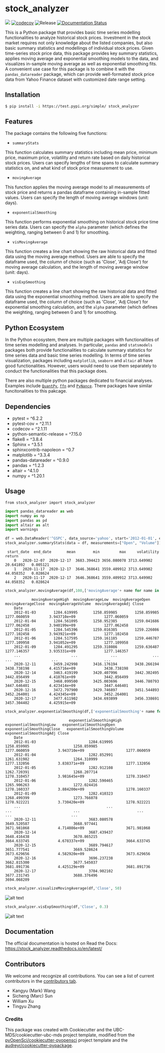 # stock_analyzer

![](https://github.com/UBC-MDS/stock_analyzer/workflows/build/badge.svg) [![codecov](https://codecov.io/gh/UBC-MDS/stock_analyzer/branch/main/graph/badge.svg)](https://codecov.io/gh/UBC-MDS/stock_analyzer) ![Release](https://github.com/UBC-MDS/stock_analyzer/workflows/Release/badge.svg) [![Documentation Status](https://readthedocs.org/projects/stock_analyzer/badge/?version=latest)](https://stock_analyzer.readthedocs.io/en/latest/?badge=latest)

This is a Python package that provides basic time series modelling functionalities to analyze historical stock prices. Investment in the stock market requires not only knowledge about the listed companies, but also basic summary statistics and modellings of individual stock prices. Given time-series stock price data, this package provides key summary statistics, applies moving average and exponential smoothing models to the data, and visualizes in-sample moving average as well as exponential smoothing fits. A convenient use case for this package is to combine it with the `pandas_datareader` package, which can provide well-formated stock price data from Yahoo Finance dataset with customized date range setting.

## Installation

```bash
$ pip install -i https://test.pypi.org/simple/ stock_analyzer
```

## Features

The package contains the following five functions:

- `summaryStats`

This function calculates summary statistics including mean price, minimum price, maximum price, volatility and return rate based on daily historical stock prices.
Users can specify lengths of time spans to calculate summary statistics on, and what kind of stock price measurement to use.

- `movingAverage`

This function applies the moving average model to all measurements of stock price and returns a pandas dataframe containing in-sample fitted values. Users can specify the length of moving average windows (unit: days).

- `exponentialSmoothing`

This function performs exponential smoothing on historical stock price time series data. Users can specify the `alpha` parameter (which defines the weighting, ranging between 0 and 1) for smoothing.

- `visMovingAverage`

This function creates a line chart showing the raw historical data and fitted data using the moving average method. Users are able to specify the dataframe used, the column of choice (such as 'Close', 'Adj Close') for moving average calculation, and the length of moving average window (unit: days).

- `visExpSmoothing`

This function creates a line chart showing the raw historical data and fitted data using the exponential smoothing method. Users are able to specify the dataframe used, the column of choice (such as 'Close', 'Adj Close') for exponential smoothing calculation, and the `alpha` parameter (which defines the weighting, ranging between 0 and 1) for smoothing.

## Python Ecosystem

In the Python ecosystem, there are multiple packages with functionalities of time series modelling and analyses. In particular, `pandas` and `statsmodels` packages both provide functionalities to calculate summary statistics for time series data and basic time series modelling. In terms of time series visualization, packages including `matplotlib`, `seaborn` and `altair` all have good functionalities. However, users would need to use them separately to conduct the functionalities that this package does.

There are also multiple python packages dedicated to financial analyses. Examples include [`QuantPy`](https://github.com/jsmidt/QuantPy), [`ffn`](https://github.com/pmorissette/ffn) and [`PyNance`](http://pynance.net/). There packages have similar funcitonalities to this pakcage.

## Dependencies

- pytest = \^6.2.2
- pytest-cov = \^2.11.1
- codecov = \^2.1.11
- python-semantic-release = \^7.15.0
- flake8 = \^3.8.4
- Sphinx = \^3.5.1
- sphinxcontrib-napoleon = \^0.7
- matplotlib = \^3.3.4
- pandas-datareader = \^0.9.0
- pandas = \^1.2.3
- altair = \^4.1.0
- numpy = \^1.20.1

## Usage

`from stock_analyzer import stock_analyzer` 
```Python
import pandas_datareader as web
import numpy as np
import pandas as pd
import altair as alt
import warnings
```

```Python
df = web.DataReader('^GSPC', data_source='yahoo', start='2012-01-01', end='2020-12-17')
stock_analyzer.summaryStats(data = df, measurements=["Open", "Volume"])
```

```
 start_date	 end_date	    mean	    min	        max	    volatility	 return
    0	2020-12-07	2020-12-17	3683.394423	3656.080078	3713.649902	20.641892	0.005121
    1	2020-11-17	2020-12-17	3646.368641	3559.409912	3713.649902	44.058352	0.028624
    2	2020-11-17	2020-12-17	3646.368641	3559.409912	3713.649902	44.058352	0.028624
```

```Python
stock_analyzer.movingAverage(df,100,['movingAverage'+ name for name in df.columns])
```

```
            movingAverageHigh  movingAverageLow  movingAverageOpen  movingAverageClose  movingAverageVolume  movingAverageAdj Close
    Date
    2012-01-03        1284.619995       1258.859985        1258.859985         1277.060059         3.943710e+09             1277.060059
    2012-01-04        1284.561095       1258.952385        1259.041686         1277.062458         3.940199e+09             1277.062458
    2012-01-05        1284.545396       1259.016385        1259.226086         1277.102458         3.943921e+09             1277.102458
    2012-01-06        1284.517595       1259.161185        1259.446787         1277.109958         3.941052e+09             1277.109958
    2012-01-09        1284.491295       1259.318086        1259.636487         1277.146357         3.935331e+09             1277.146357
    ...                       ...               ...                ...                 ...                  ...                     ...
    2020-12-11        3459.242998       3416.176194        3438.266194         3438.738198         4.415716e+09             3438.738198
    2020-12-14        3463.419199       3420.407996        3442.302495         3442.856499         4.418761e+09             3442.856499
    2020-12-15        3468.099500       3425.003696        3446.780793         3447.646401         4.423414e+09             3447.646401
    2020-12-16        3472.797900       3429.746897        3451.544893         3452.264001         4.424345e+09             3452.264001
    2020-12-17        3477.611902       3434.693899        3456.338691         3457.304402         4.425915e+09 
```
```Python
stock_analyzer.exponentialSmoothing(df,['exponentialSmoothing'+ name for name in df.columns])
```

```
                             exponentialSmoothingHigh exponentialSmoothingLow	exponentialSmoothingOpen	exponentialSmoothingClose	exponentialSmoothingVolume	exponentialSmoothingAdj Close
    Date						
    2012-01-03	                      1284.619995	         1258.859985	                1258.859985	                 1277.060059	         3.943710e+09	                1277.060059
    2012-01-04	                      1282.852991	         1261.631982	                1264.310999	                 1277.132056	         3.838371e+09	                1277.132056
    2012-01-05	                      1282.912108	         1262.720391	                1268.207714	                 1278.310457	         3.981645e+09	                1278.310457
    2012-01-06	                      1282.590465	         1265.906263	                1272.024416	                 1278.160337	         3.884200e+09	                1278.160337
    2012-01-09	                      1282.410323	         1268.499399	                1273.766078	                 1278.922221	         3.730420e+09	                1278.922221
    ...	                                      ...	                 ...	                        ...	                         ...	                  ...	                        ...
    2020-12-11	                      3683.080578	         3649.520587	                3668.977441	                 3671.981068	         4.714086e+09	                3671.981068
    2020-12-14	                      3687.439437	         3648.416438	                3670.865215	                 3664.633745	         4.678337e+09	                3664.633745
    2020-12-15	                      3689.794617	         3651.777541	                3669.528624	                 3673.629656	         4.582920e+09	                3673.629656
    2020-12-16	                      3696.237238	         3662.815300	                3677.545037	                 3681.891736	         4.425129e+09	                3681.891736
    2020-12-17	                      3704.902102	         3677.231745	                3688.376496	                 3694.068209

```


```Python
stock_analyzer.visualizeMovingAverage(df,'Close', 50)
```
![alt text](visMovingAverage.png)

```Python
stock_analyzer.visExpSmoothing(df,'Close', 0.3)
```
![alt text](visExpSmoothing.png)

## Documentation

The official documentation is hosted on Read the Docs: https://stock_analyzer.readthedocs.io/en/latest/

## Contributors

We welcome and recognize all contributions. You can see a list of current contributors in the [contributors tab](https://github.com/UBC-MDS/stock_analyzer/graphs/contributors).

- Kangyu (Mark) Wang 
- Sicheng (Marc) Sun
- William Xu 
- Tingyu Zhang

### Credits

This package was created with Cookiecutter and the UBC-MDS/cookiecutter-ubc-mds project template, modified from the [pyOpenSci/cookiecutter-pyopensci](https://github.com/pyOpenSci/cookiecutter-pyopensci) project template and the [audreyr/cookiecutter-pypackage](https://github.com/audreyr/cookiecutter-pypackage).

